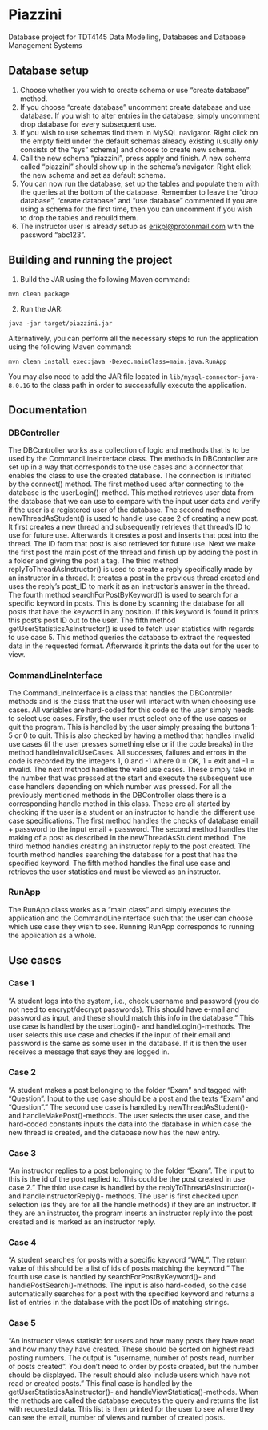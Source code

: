 # Piazzini
Database project for TDT4145 Data Modelling, Databases and Database Management Systems


## Database setup
1.	Choose whether you wish to create schema or use “create database” method.
2.	If you choose “create database” uncomment create database and use database. If you wish to alter entries in the database, simply uncomment drop database for every subsequent use.
3.	If you wish to use schemas find them in MySQL navigator. Right click on the empty field under the default schemas already existing (usually only consists of the “sys” schema) and choose to create new schema.
4.	Call the new schema “piazzini”, press apply and finish. A new schema called “piazzini” should show up in the schema’s navigator. Right click the new schema and set as default schema.
5.	You can now run the database, set up the tables and populate them with the queries at the bottom of the database. Remember to leave the “drop database”, “create database” and “use database” commented if you are using a schema for the first time, then you can uncomment if you wish to drop the tables and rebuild them.
6.	The instructor user is already setup as erikpl@protonmail.com with the password “abc123”.


## Building and running the project
1. Build the JAR using the following Maven command:
```
mvn clean package
```

2. Run the JAR:
```
java -jar target/piazzini.jar
```

Alternatively, you can perform all the necessary steps to run the application using the following Maven command:
```
mvn clean install exec:java -Dexec.mainClass=main.java.RunApp
```

You may also need to add the JAR file located in ```lib/mysql-connector-java-8.0.16``` to the class path in order to successfully execute the application.


## Documentation

### DBController
The DBController works as a collection of logic and methods that is to be used by the CommandLineInterface class. The methods in DBController are set up in a way that corresponds to the use cases and a connector that enables the class to use the created database. The connection is initiated by the connect() method.
The first method used after connecting to the database is the userLogin()-method. This method retrieves user data from the database that we can use to compare with the input user data and verify if the user is a registered user of the database.
The second method newThreadAsStudent() is used to handle use case 2 of creating a new post. It first creates a new thread and subsequently retrieves that thread’s ID to use for future use. Afterwards it creates a post and inserts that post into the thread. The ID from that post is also retrieved for future use. Next we make the first post the main post of the thread and finish up by adding the post in a folder and giving the post a tag.
The third method replyToThreadAsInstructor() is used to create a reply specifically made by an instructor in a thread. It creates a post in the previous thread created and uses the reply’s post_ID to mark it as an instructor’s answer in the thread.
The fourth method searchForPostByKeyword() is used to search for a specific keyword in posts. This is done by scanning the database for all posts that have the keyword in any position. If this keyword is found it prints this post’s post ID out to the user. 
The fifth method getUserStatisticsAsInstructor() is used to fetch user statistics with regards to use case 5. This method queries the database to extract the requested data in the requested format. Afterwards it prints the data out for the user to view. 


### CommandLineInterface
The CommandLineInterface is a class that handles the DBController methods and is the class that the user will interact with when choosing use cases. All variables are hard-coded for this code so the user simply needs to select use cases.
Firstly, the user must select one of the use cases or quit the program. This is handled by the user simply pressing the buttons 1-5 or 0 to quit. This is also checked by having a method that handles invalid use cases (if the user presses something else or if the code breaks) in the method handleInvalidUseCases. All successes, failures and errors in the code is recorded by the integers 1, 0 and -1 where 0 = OK, 1 = exit and -1 = invalid. 
The next method handles the valid use cases. These simply take in the number that was pressed at the start and execute the subsequent use case handlers depending on which number was pressed.
For all the previously mentioned methods in the DBController class there is a corresponding handle method in this class. These are all started by checking if the user is a student or an instructor to handle the different use case specifications. 
The first method handles the checks of database email + password to the input email + password.
The second method handles the making of a post as described in the newThreadAsStudent method. 
The third method handles creating an instructor reply to the post created.
The fourth method handles searching the database for a post that has the specified keyword.
The fifth method handles the final use case and retrieves the user statistics and must be viewed as an instructor. 


### RunApp
The RunApp class works as a “main class” and simply executes the application and the CommandLineInterface such that the user can choose which use case they wish to see. Running RunApp corresponds to running the application as a whole.


## Use cases

### Case 1
“A student logs into the system, i.e., check username and password (you do not need to encrypt/decrypt passwords). This should have e-mail and password as input, and these should match this info in the database.”
This use case is handled by the userLogin()- and handleLogin()-methods. The user selects this use case and checks if the input of their email and password is the same as some user in the database. If it is then the user receives a message that says they are logged in.

### Case 2
“A student makes a post belonging to the folder “Exam” and tagged with “Question”. Input to the use case should be a post and the texts “Exam” and “Question”.”
The second use case is handled by newThreadAsStudent()- and handleMakePost()-methods. The user selects the user case, and the hard-coded constants inputs the data into the database in which case the new thread is created, and the database now has the new entry.

### Case 3
“An instructor replies to a post belonging to the folder “Exam”. The input to this is the id of the post replied to. This could be the post created in use case 2.”
The third use case is handled by the replyToThreadAsInstructor()- and handleInstructorReply()- methods. The user is first checked upon selection (as they are for all the handle methods) if they are an instructor. If they are an instructor, the program inserts an instructor reply into the post created and is marked as an instructor reply.

### Case 4
“A student searches for posts with a specific keyword “WAL”. The return value of this should be a list of ids of posts matching the keyword.”
The fourth use case is handled by searchForPostByKeyword()- and handlePostSearch()-methods. The input is also hard-coded, so the case automatically searches for a post with the specified keyword and returns a list of entries in the database with the post IDs of matching strings. 

### Case 5
“An instructor views statistic for users and how many posts they have read and how many they have created. These should be sorted on highest read posting numbers. The output is “username, number of posts read, number of posts created”. You don’t need to order by posts created, but the number should be displayed. The result should also include users which have not read or created posts.”
This final case is handled by the getUserStatisticsAsInstructor()- and handleViewStatistics()-methods. When the methods are called the database executes the query and returns the list with requested data. This list is then printed for the user to see where they can see the email, number of views and number of created posts. 
